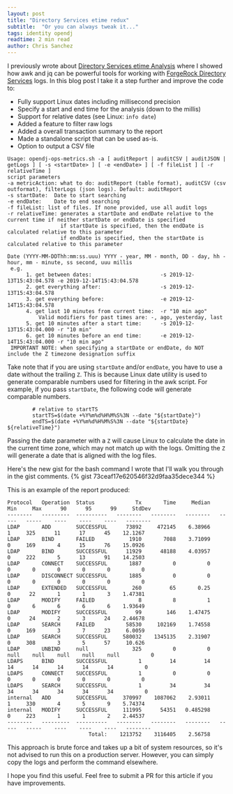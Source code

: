 ```yaml
---
layout: post
title: "Directory Services etime redux"
subtitle:  "Or you can always tweak it..."
tags: identity opendj
readtime: 2 min read
author: Chris Sanchez
---
```

I previously wrote about [Directory Services etime Analysis] where I showed how awk and jq can be powerful tools for working with [ForgeRock Directory Services] logs. In this blog post I take it a step further and improve the code to:
* Fully support Linux dates including millisecond precision
* Specify a start and end time for the analysis (down to the millis)
* Support for relative dates (see Linux: `info date`)
* Added a feature to filter raw logs
* Added a overall transaction summary to the report
* Made a standalone script that can be used as-is.
* Option to output a CSV file

~~~~
Usage: opendj-ops-metrics.sh -a [ auditReport | auditCSV | auditJSON | getLogs ] [ -s <startDate> ] [ -e <endDate> ] [ -f fileList ] [ -r relativeTime ]
script parameters
-a metricAction: what to do: auditReport (table format), auditCSV (csv outformat), filterLogs (json logs). Default: auditReport
-s startDate:  Date to start searching
-e endDate:    Date to end searching
-f fileList: list of files. If none provided, use all audit logs
-r relativeTime: generates a startDate and endDate relative to the current time if neither startDate or endDate is specified
                 if startDate is specified, then the endDate is calculated relative to this parameter
                 if endDate is specified, then the startDate is calculated relative to this parameter

Date (YYYY-MM-DDThh:mm:ss.uuu) YYYY - year, MM - month, DD - day, hh - hour, mm - minute, ss second, uuu millis
 e.g.
      1. get between dates:                      -s 2019-12-13T15:43:04.578 -e 2019-12-14T15:43:04.578
      2. get everything after:                   -s 2019-12-13T15:43:04.578
      3. get everything before:                  -e 2019-12-14T15:43:04.578
      4. get last 10 minutes from current time:  -r "10 min ago"
          Valid modifiers for past times are: -, ago, yesterday, last
      5. get 10 minutes after a start time:      -s 2019-12-13T15:43:04.000 -r "10 min"
      6. get 10 minutes before an end time:      -e 2019-12-14T15:43:04.000 -r "10 min ago"
 IMPORTANT NOTE: when specifying a startDate or endDate, do NOT include the Z timezone designation suffix
~~~~ 

Take note that if you are using `startDate` and/or `endDate`, you have to use a date without the trailing `Z`. This is because Linux date utility is used to generate comparable numbers used for filtering in the awk script. For example, if you pass `startDate`, the following code will generate comparable numbers. 
~~~~
        # relative to startTS
        startTS=$(date +%Y%m%d%H%M%S%3N --date "${startDate}")
        endTS=$(date +%Y%m%d%H%M%S%3N --date "${startDate} ${relativeTime}")
~~~~
Passing the date parameter with a `Z` will cause Linux to calculate the date in the current time zone, which may not match up with the logs. Omitting the `Z` will generate a date that is aligned with the log files.  

Here's the new gist for the bash command I wrote that I'll walk you through in the gist comments.
{% gist 73ceaf17e620546f32d9faa35dece344 %}

This is an example of the report produced:

~~~~~~
Protocol   Operation  Status             Tx       Time     Median     Min     Max      90      95      99     StdDev
--------   ---------  ----------   --------   --------   --------   -----   -----    ----    ----    ----   --------
LDAP       ADD        SUCCESSFUL      73892     472145    6.38966       1     325      11      17      45    12.1267
LDAP       BIND       FAILED           1910       7088    3.71099       0     169       4      15      76    15.0926
LDAP       BIND       SUCCESSFUL      11929      48188    4.03957       0     222       5      13      91    14.2503
LDAP       CONNECT    SUCCESSFUL       1887          0          0       0       0       0       0       0          0
LDAP       DISCONNECT SUCCESSFUL       1885          0          0       0       0       0       0       0          0
LDAP       EXTENDED   SUCCESSFUL        260         65       0.25       0      22       1       1       3    1.47381
LDAP       MODIFY     FAILED              8          8          1       0       6       6       6       6    1.93649
LDAP       MODIFY     SUCCESSFUL         99        146    1.47475       0      24       2       3      24    2.44678
LDAP       SEARCH     FAILED          58530     102169    1.74558       0     169       3       7      23     6.0059
LDAP       SEARCH     SUCCESSFUL     580032    1345135    2.31907       0     308       3       5      57     10.626
LDAP       UNBIND     null              325          0          0    null    null    null    null    null          0
LDAPS      BIND       SUCCESSFUL          1         14         14      14      14      14      14      14          0
LDAPS      CONNECT    SUCCESSFUL          1          0          0       0       0       0       0       0          0
LDAPS      SEARCH     SUCCESSFUL          1         34         34      34      34      34      34      34          0
internal   ADD        SUCCESSFUL     370997    1087062    2.93011       1     330       4       5       9    5.74374
internal   MODIFY     SUCCESSFUL     111995      54351   0.485298       0     223       1       1       2    2.44537
--------   ---------  ----------   --------   --------   --------   -----   -----    ----    ----    ----   --------
                          Total:    1213752    3116405    2.56758
~~~~~~

This approach is brute force and takes up a bit of system resources, so it's not advised to run this on a production server. However, you can simply copy the logs and perform the command elsewhere.

I hope you find this useful. Feel free to submit a PR for this article if you have improvements.

[Directory Services etime Analysis]: /directory-services-etimes-analysis

[BlazeMeter]: https://www.blazemeter.com
[JMeter]: https://jmeter.apache.org/
[Splunk]: https://www.splunk.com
[ForgeRock Directory Services]: https://www.forgerock.com/platform/directory-services
[advanced statistics]: https://docs.splunk.com/Documentation/SplunkCloud/8.0.2001/Search/Aboutadvancedstatistics
[StackOverflow]: https://www.stackoverflow.com
[standard deviation using awk]:  https://stackoverflow.com/questions/15101343/standard-deviation-of-an-arbitrary-number-of-numbers-using-bc-or-other-standard
